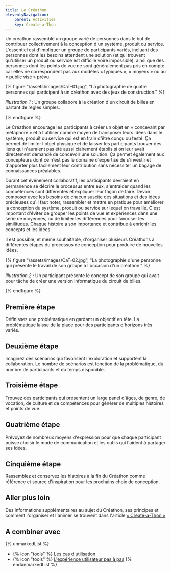 ```yaml
---
title: Le Créathon
eleventyNavigation:
    parent: Activities
    key: Create-a-Thon
---
```


Un créathon rassemble un groupe varié de personnes dans le but de contribuer collectivement à la conception d'un
système, produit ou service. L'essentiel est d'impliquer un groupe de participants variés, incluant des personnes dont
les besoins attendent une solution (et qui trouvent qu'utiliser un produit ou service est difficile voire impossible),
ainsi que des personnes dont les points de vue ne sont généralement pas pris en compte car elles ne correspondent pas
aux modèles « typiques », « moyens » ou au « public visé » prévu.

{% figure "/assets/images/CaT-01.jpg", "La photographie de quatre personnes qui participent à un créathon avec des jeux
de construction." %}

*Illustration 1 :* Un groupe collabore à la création d'un circuit de billes en partant de règles simples.

{% endfigure %}

Le Créathon encourage les participants à créer un objet en « concevant par métaphore » et à l'utiliser comme moyen de
transposer leurs idées dans le système, produit ou service qui est en train d'être conçu ou testé. Ça permet de limiter
l'objet physique et de laisser les participants trouver des liens qui n'auraient pas été aussi clairement établis si on
leur avait directement demandé de concevoir une solution. Ça permet également aux concepteurs dont ce n'est pas le
domaine d'expertise de s'investir et d'apporter plus facilement leur contribution sans nécessiter un bagage de
connaissances préalables.

Durant cet événement collaboratif, les participants devraient en permanence se décrire le processus entre eux,
s'entraider quand les compétences sont différentes et expliquer leur façon de faire. Devoir composer avec les besoins
de chacun suscite des situations et des idées précieuses qu'il faut noter, rassembler et mettre en pratique pour
améliorer la conception du système, produit ou service sur lequel on travaille. C'est important d'éviter de grouper les
points de vue et expériences dans une série de moyennes, ou de limiter les différences pour favoriser les similitudes.
Chaque histoire a son importance et contribue à enrichir les concepts et les idées.

Il est possible, et même souhaitable, d'organiser plusieurs Créathons à différentes étapes du processus de conception
pour produire de nouvelles idées.

{% figure "/assets/images/CaT-02.jpg", "La photographie d'une personne qui présente le travail de son groupe à
l'occasion d'un créathon." %}

*Illustration 2 :* Un participant présente le concept de son groupe qui avait pour tâche de créer une version
informatique du circuit de billes.

{% endfigure %}

## Première étape

Définissez une problématique en gardant un objectif en tête. La problématique laisse de la place pour des participants
d'horizons très variés.

## Deuxième étape

Imaginez des scénarios qui favorisent l'exploration et supportent la collaboration. Le nombre de scénarios est fonction
de la problématique, du nombre de participants et du temps disponible.

## Troisième étape

Trouvez des participants qui présentent un large panel d'âges, de genre, de vocation, de culture et de compétences pour
générer de multiples histoires et points de vue.

## Quatrième étape

Prévoyez de nombreux moyens d'expression pour que chaque participant puisse choisir le mode de communication et les
outils qui l'aident à partager ses idées.

## Cinquième étape

Rassemblez et conservez les histoires à la fin du Créathon comme référence et source d'inspiration pour les prochains
choix de conception.

## Aller plus loin

Des informations supplémentaires au sujet du Créathon, ses principes et comment l'organiser et l'animer se trouvent dans
l'article [« Create-a-Thon »](https://handbook.floeproject.org/Create-a-Thon.html)

## A combiner avec

{% unmarkedList %}
* {% icon "tools" %} [Les cas d'utilisation](../../outils/les-cas-dutilisation/)
* {% icon "tools" %} [L'expérience utilisateur pas à pas](../../outils/lexperience-utilisateur-pas-a-pas/)
{% endunmarkedList %}
